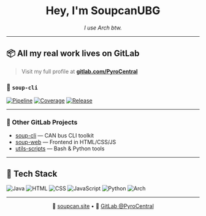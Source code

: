 <h1 align="center">Hey, I'm SoupcanUBG</h1>

<p align="center">
  <em>I use Arch btw.</em>
</p>

---

## 📦 All my real work lives on GitLab

> Visit my full profile at [**gitlab.com/PyroCentral**](https://gitlab.com/PyroCentral)

### 🔧 `soup-cli`

[![Pipeline](https://gitlab.com/PyroCentral/soup-cli/badges/main/pipeline.svg)](https://gitlab.com/PyroCentral/soup-cli/-/pipelines?ref=main)
[![Coverage](https://gitlab.com/PyroCentral/soup-cli/badges/main/coverage.svg)](https://gitlab.com/PyroCentral/soup-cli/-/pipelines?ref=main)
[![Release](https://gitlab.com/PyroCentral/soup-cli/badges/release.svg?order_by=release_at)](https://gitlab.com/PyroCentral/soup-cli/-/releases)

---

### 📂 Other GitLab Projects

- [soup-cli](https://gitlab.com/PyroCentral/soup-cli) — CAN bus CLI toolkit  
- [soup-web](https://gitlab.com/PyroCentral/soup-web) — Frontend in HTML/CSS/JS  
- [utils-scripts](https://gitlab.com/PyroCentral/utils-scripts) — Bash & Python tools

---

## 🧰 Tech Stack

![Java](https://img.shields.io/badge/Java-ED8B00?logo=java&logoColor=white)
![HTML](https://img.shields.io/badge/HTML5-E34F26?logo=html5&logoColor=white)
![CSS](https://img.shields.io/badge/CSS3-1572B6?logo=css3&logoColor=white)
![JavaScript](https://img.shields.io/badge/JavaScript-F7DF1E?logo=javascript&logoColor=black)
![Python](https://img.shields.io/badge/Python-3776AB?logo=python&logoColor=white)
![Arch](https://img.shields.io/badge/Arch_Linux-1793D1?logo=arch-linux&logoColor=white)

---

<p align="center">🔗 <a href="https://soupcan.site">soupcan.site</a> • 🦊 <a href="https://gitlab.com/PyroCentral">GitLab @PyroCentral</a></p>
